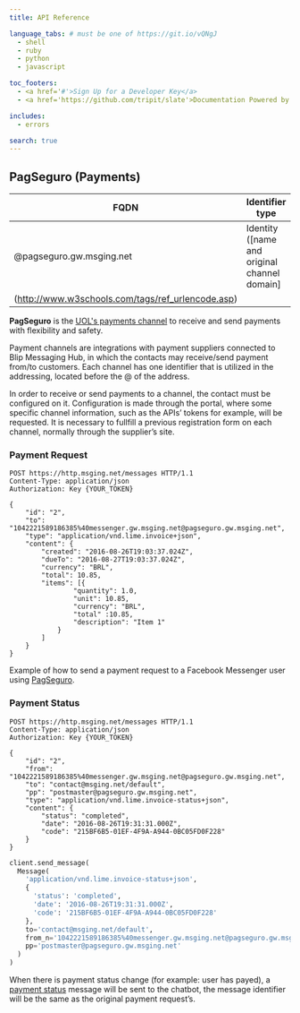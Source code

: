 ```yaml
---
title: API Reference

language_tabs: # must be one of https://git.io/vQNgJ
  - shell
  - ruby
  - python
  - javascript

toc_footers:
  - <a href='#'>Sign Up for a Developer Key</a>
  - <a href='https://github.com/tripit/slate'>Documentation Powered by Slate</a>

includes:
  - errors

search: true
---
```


## PagSeguro (Payments)

| FQDN                     | Identifier type                  |
|--------------------------|----------------------------------------|
| @pagseguro.gw.msging.net | Identity ([name and original channel domain]|(./#/docs/concepts/addressing)) on [URL encoded] format
(http://www.w3schools.com/tags/ref_urlencode.asp) |                           |

**PagSeguro** is the [UOL's payments channel](https://pagseguro.uol.com.br/) to receive and send payments with flexibility and safety.

Payment channels are integrations with payment suppliers connected to Blip Messaging Hub, in which the contacts may receive/send payment from/to customers. Each channel has one identifier that is utilized in the addressing, located before the @ of the address.

In order to receive or send payments to a channel, the contact must be configured on it. Configuration is made through the portal, where some specific channel information, such as the APIs’ tokens for example, will be requested. It is necessary to fullfill a previous registration form on each channel, normally through the supplier’s site.

### Payment Request

```http
POST https://http.msging.net/messages HTTP/1.1
Content-Type: application/json
Authorization: Key {YOUR_TOKEN}

{
    "id": "2",
    "to": "1042221589186385%40messenger.gw.msging.net@pagseguro.gw.msging.net",
    "type": "application/vnd.lime.invoice+json",
    "content": {
        "created": "2016-08-26T19:03:37.024Z",
        "dueTo": "2016-08-27T19:03:37.024Z",
        "currency": "BRL",
        "total": 10.85,
        "items": [{
                "quantity": 1.0,
                "unit": 10.85,
                "currency": "BRL",
                "total" :10.85,
                "description": "Item 1"
            }
        ]
    }
}
```

Example of how to send a payment request to a Facebook Messenger user using [PagSeguro](./#/docs/payments/pagseguro).

### Payment Status

```http
POST https://http.msging.net/messages HTTP/1.1
Content-Type: application/json
Authorization: Key {YOUR_TOKEN}

{
    "id": "2",
    "from": "1042221589186385%40messenger.gw.msging.net@pagseguro.gw.msging.net",
    "to": "contact@msging.net/default",
    "pp": "postmaster@pagseguro.gw.msging.net",
    "type": "application/vnd.lime.invoice-status+json",
    "content": {
        "status": "completed",
        "date": "2016-08-26T19:31:31.000Z",
        "code": "215BF6B5-01EF-4F9A-A944-0BC05FD0F228"
    }
}
```

```python
client.send_message(
  Message(
    'application/vnd.lime.invoice-status+json',
    {
      'status': 'completed',
      'date': '2016-08-26T19:31:31.000Z',
      'code': '215BF6B5-01EF-4F9A-A944-0BC05FD0F228'
    },
    to='contact@msging.net/default',
    from_n='1042221589186385%40messenger.gw.msging.net@pagseguro.gw.msging.net',
    pp='postmaster@pagseguro.gw.msging.net'
  )
)
```

When there is payment status change (for example: user has payed), a [payment status](./#/docs/content-types/invoice-status) message will be sent to the chatbot, the message identifier will be the same as the original payment request’s.
